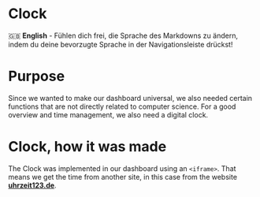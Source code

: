 # Clock

🇬🇧 **English** - Fühlen dich frei, die Sprache des Markdowns zu ändern, indem du deine bevorzugte Sprache in der Navigationsleiste drückst!

# Purpose

Since we wanted to make our dashboard universal, we also needed certain
functions that are not directly related to computer science. For a good overview and time management, we also need a digital clock. 

# Clock, how it was made

The Clock was implemented in our dashboard using an `<iframe>`. That means we get the time from another site, in this case from the website [**uhrzeit123.de**](https://uhrzeit123.de/).
